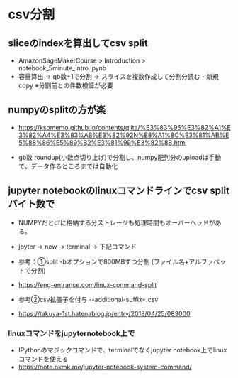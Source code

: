 # csv分割

## sliceのindexを算出してcsv split

* AmazonSageMakerCourse > Introduction > notebook_5minute_intro.ipynb
* 容量算出 -> gb数+1で分割 -> スライスを複数作成して分割分読む・新規copy ※分割前との件数検証が必要

## numpyのsplitの方が楽
* https://ksomemo.github.io/contents/qiita/%E3%83%95%E3%82%A1%E3%82%A4%E3%83%AB%E3%82%92N%E8%A1%8C%E3%81%AB%E5%88%86%E5%89%B2%E3%81%99%E3%82%8B.html

* gb数 roundup(小数点切り上げ)で分割し、numpy配列分のuploadは手動で。データ作るところまでは自動化

## jupyter notebookのlinuxコマンドラインでcsv split バイト数で

* NUMPYだとdfに格納する分ストレージも処理時間もオーバーヘッドがある。

* jpyter -> new -> terminal -> 下記コマンド

* 参考：①split -bオプションで800MBずつ分割 (ファイル名+アルファベットで分割)
* https://eng-entrance.com/linux-command-split

* 参考②csv拡張子を付与 --additional-suffix=.csv
* https://takuya-1st.hatenablog.jp/entry/2018/04/25/083000

### linuxコマンドをjupyternotebook上で

* IPythonのマジックコマンドで、terminalでなくjupyter notebook上でlinuxコマンドを使える
* https://note.nkmk.me/jupyter-notebook-system-command/